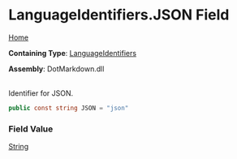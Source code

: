 # LanguageIdentifiers\.JSON Field

[Home](../../../README.md)

**Containing Type**: [LanguageIdentifiers](../README.md)

**Assembly**: DotMarkdown\.dll

\
Identifier for JSON\.

```csharp
public const string JSON = "json"
```

### Field Value

[String](https://docs.microsoft.com/en-us/dotnet/api/system.string)

